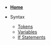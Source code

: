 <!-- _sidebar.md -->

- [**Home**](README.md)

- Syntax

  - [Tokens](Syntax/tokens.md)
  - [Variables](Syntax/variables.md)
  - [If Statements](Syntax/if_statements.md)
